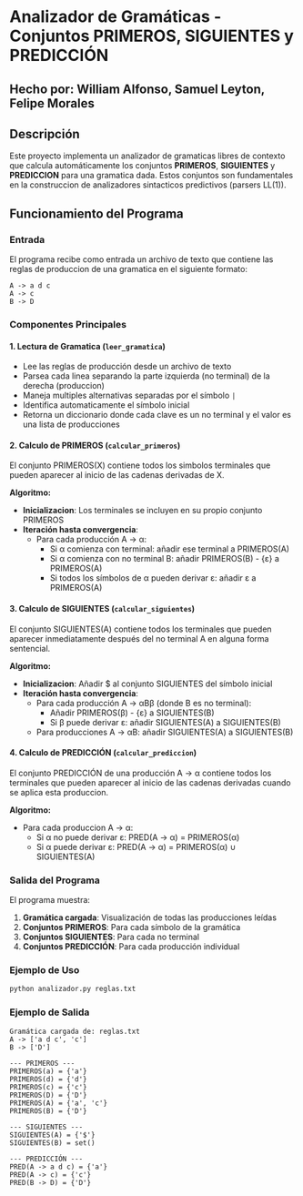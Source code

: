 # Analizador de Gramáticas - Conjuntos PRIMEROS, SIGUIENTES y PREDICCIÓN

## Hecho por: William Alfonso, Samuel Leyton, Felipe Morales

## Descripción

Este proyecto implementa un analizador de gramaticas libres de contexto que calcula automáticamente los conjuntos **PRIMEROS**, **SIGUIENTES** y **PREDICCION** para una gramatica dada. Estos conjuntos son fundamentales en la construccion de analizadores sintacticos predictivos (parsers LL(1)).

## Funcionamiento del Programa

### Entrada
El programa recibe como entrada un archivo de texto que contiene las reglas de produccion de una gramatica en el siguiente formato:
```
A -> a d c
A -> c  
B -> D
```

### Componentes Principales

#### 1. **Lectura de Gramatica** (`leer_gramatica`)
- Lee las reglas de producción desde un archivo de texto
- Parsea cada linea separando la parte izquierda (no terminal) de la derecha (produccion)
- Maneja multiples alternativas separadas por el símbolo `|`
- Identifica automaticamente el símbolo inicial 
- Retorna un diccionario donde cada clave es un no terminal y el valor es una lista de producciones

#### 2. **Calculo de PRIMEROS** (`calcular_primeros`)
El conjunto PRIMEROS(X) contiene todos los simbolos terminales que pueden aparecer al inicio de las cadenas derivadas de X.

**Algoritmo:**
- **Inicializacion**: Los terminales se incluyen en su propio conjunto PRIMEROS
- **Iteración hasta convergencia**:
  - Para cada producción A → α:
    - Si α comienza con terminal: añadir ese terminal a PRIMEROS(A)
    - Si α comienza con no terminal B: añadir PRIMEROS(B) - {ε} a PRIMEROS(A)
    - Si todos los símbolos de α pueden derivar ε: añadir ε a PRIMEROS(A)

#### 3. **Calculo de SIGUIENTES** (`calcular_siguientes`)
El conjunto SIGUIENTES(A) contiene todos los terminales que pueden aparecer inmediatamente después del no terminal A en alguna forma sentencial.

**Algoritmo:**
- **Inicializacion**: Añadir $ al conjunto SIGUIENTES del símbolo inicial
- **Iteración hasta convergencia**:
  - Para cada producción A → αBβ (donde B es no terminal):
    - Añadir PRIMEROS(β) - {ε} a SIGUIENTES(B)
    - Si β puede derivar ε: añadir SIGUIENTES(A) a SIGUIENTES(B)
  - Para producciones A → αB: añadir SIGUIENTES(A) a SIGUIENTES(B)

#### 4. **Calculo de PREDICCIÓN** (`calcular_prediccion`)
El conjunto PREDICCIÓN de una producción A → α contiene todos los terminales que pueden aparecer al inicio de las cadenas derivadas cuando se aplica esta produccion.

**Algoritmo:**
- Para cada produccion A → α:
  - Si α no puede derivar ε: PRED(A → α) = PRIMEROS(α)
  - Si α puede derivar ε: PRED(A → α) = PRIMEROS(α) ∪ SIGUIENTES(A)

### Salida del Programa

El programa muestra:
1. **Gramática cargada**: Visualización de todas las producciones leídas
2. **Conjuntos PRIMEROS**: Para cada símbolo de la gramática
3. **Conjuntos SIGUIENTES**: Para cada no terminal
4. **Conjuntos PREDICCIÓN**: Para cada producción individual

### Ejemplo de Uso

```bash
python analizador.py reglas.txt
```

### Ejemplo de Salida

```
Gramática cargada de: reglas.txt
A -> ['a d c', 'c']
B -> ['D']

--- PRIMEROS ---
PRIMEROS(a) = {'a'}
PRIMEROS(d) = {'d'}
PRIMEROS(c) = {'c'}
PRIMEROS(D) = {'D'}
PRIMEROS(A) = {'a', 'c'}
PRIMEROS(B) = {'D'}

--- SIGUIENTES ---
SIGUIENTES(A) = {'$'}
SIGUIENTES(B) = set()

--- PREDICCIÓN ---
PRED(A -> a d c) = {'a'}
PRED(A -> c) = {'c'}
PRED(B -> D) = {'D'}
```

